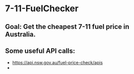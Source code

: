# 7-11-FuelChecker

## Goal: Get the cheapest 7-11 fuel price in Australia.

## Some useful API calls:

* https://api.nsw.gov.au/fuel-price-check/apis
* 

